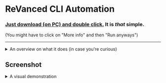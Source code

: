 # ReVanced CLI Automation

### [**Just download (on PC) and double click.**](https://github.com/taku-nm/auto-cli/releases/download/v3.7/auto-cli-v3.7.bat) It is *that* simple.

(You might have to click on "More info" and then "Run anyways")

---

<details>
  <summary>An overview on what it does (in case you're curious)</summary>

Setup:

1. create the revanced-cli folder at the default install location (appdata/local)
2. download input.json - this is used as a config file for tools and apps
3. check and validate curl - download it if needed
4. check and validate portable jdk - download it if needed
5. check and validate revanced tools (cli, patched, integrations) - download them if needed
6. generate a list of available apps to patch based on the input.json

Patching:

1. check the user input, and download the appropiate apk or run the custom routine
2. validate the APK and initiate patching based on the selected

Clean-up:

1. Once patching is completed, rename the patched app to PATCHED_*.apk
2. delete various files and folders that have been dropped by CLI
3. Save a backup of the apk and your keystore to the install path


</details>

## Screenshot
<details>
  <summary>A visual demonstration</summary>


![auto-cli-screenshot-new](https://github.com/taku-nm/auto-cli/assets/23640508/81e545af-86b1-400f-a58a-4ae385164797)

</details>
